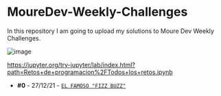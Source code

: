 # MoureDev-Weekly-Challenges
In this repository I am going to upload my solutions to Moure Dev Weekly Challenges.

![image](https://github.com/davidlopean/MoureDev-Weekly-Challenges/assets/141661643/27f53e29-ed2e-4141-a395-47f50b5b5f67)

https://jupyter.org/try-jupyter/lab/index.html?path=Retos+de+programacion%2FTodos+los+retos.ipynb
* **#0** - 27/12/21 - [`EL FAMOSO "FIZZ BUZZ"`](https://github.com/mouredev/Weekly-Challenge-2022-Kotlin/blob/main/app/src/main/java/com/mouredev/weeklychallenge2022/Challenge0.kt)
